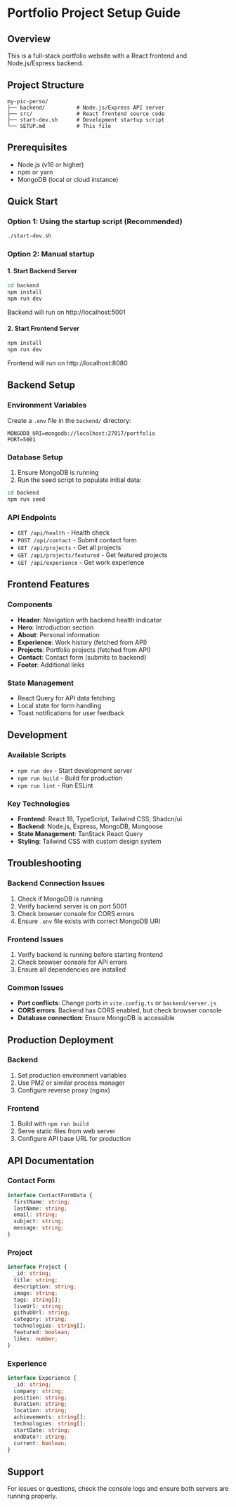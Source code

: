 # Portfolio Project Setup Guide

## Overview

This is a full-stack portfolio website with a React frontend and Node.js/Express backend.

## Project Structure

```
my-pic-perso/
├── backend/          # Node.js/Express API server
├── src/              # React frontend source code
├── start-dev.sh      # Development startup script
└── SETUP.md          # This file
```

## Prerequisites

- Node.js (v16 or higher)
- npm or yarn
- MongoDB (local or cloud instance)

## Quick Start

### Option 1: Using the startup script (Recommended)

```bash
./start-dev.sh
```

### Option 2: Manual startup

#### 1. Start Backend Server

```bash
cd backend
npm install
npm run dev
```

Backend will run on http://localhost:5001

#### 2. Start Frontend Server

```bash
npm install
npm run dev
```

Frontend will run on http://localhost:8080

## Backend Setup

### Environment Variables

Create a `.env` file in the `backend/` directory:

```env
MONGODB_URI=mongodb://localhost:27017/portfolio
PORT=5001
```

### Database Setup

1. Ensure MongoDB is running
2. Run the seed script to populate initial data:

```bash
cd backend
npm run seed
```

### API Endpoints

- `GET /api/health` - Health check
- `POST /api/contact` - Submit contact form
- `GET /api/projects` - Get all projects
- `GET /api/projects/featured` - Get featured projects
- `GET /api/experience` - Get work experience

## Frontend Features

### Components

- **Header**: Navigation with backend health indicator
- **Hero**: Introduction section
- **About**: Personal information
- **Experience**: Work history (fetched from API)
- **Projects**: Portfolio projects (fetched from API)
- **Contact**: Contact form (submits to backend)
- **Footer**: Additional links

### State Management

- React Query for API data fetching
- Local state for form handling
- Toast notifications for user feedback

## Development

### Available Scripts

- `npm run dev` - Start development server
- `npm run build` - Build for production
- `npm run lint` - Run ESLint

### Key Technologies

- **Frontend**: React 18, TypeScript, Tailwind CSS, Shadcn/ui
- **Backend**: Node.js, Express, MongoDB, Mongoose
- **State Management**: TanStack React Query
- **Styling**: Tailwind CSS with custom design system

## Troubleshooting

### Backend Connection Issues

1. Check if MongoDB is running
2. Verify backend server is on port 5001
3. Check browser console for CORS errors
4. Ensure `.env` file exists with correct MongoDB URI

### Frontend Issues

1. Verify backend is running before starting frontend
2. Check browser console for API errors
3. Ensure all dependencies are installed

### Common Issues

- **Port conflicts**: Change ports in `vite.config.ts` or `backend/server.js`
- **CORS errors**: Backend has CORS enabled, but check browser console
- **Database connection**: Ensure MongoDB is accessible

## Production Deployment

### Backend

1. Set production environment variables
2. Use PM2 or similar process manager
3. Configure reverse proxy (nginx)

### Frontend

1. Build with `npm run build`
2. Serve static files from web server
3. Configure API base URL for production

## API Documentation

### Contact Form

```typescript
interface ContactFormData {
  firstName: string;
  lastName: string;
  email: string;
  subject: string;
  message: string;
}
```

### Project

```typescript
interface Project {
  _id: string;
  title: string;
  description: string;
  image: string;
  tags: string[];
  liveUrl: string;
  githubUrl: string;
  category: string;
  technologies: string[];
  featured: boolean;
  likes: number;
}
```

### Experience

```typescript
interface Experience {
  _id: string;
  company: string;
  position: string;
  duration: string;
  location: string;
  achievements: string[];
  technologies: string[];
  startDate: string;
  endDate?: string;
  current: boolean;
}
```

## Support

For issues or questions, check the console logs and ensure both servers are running properly.

